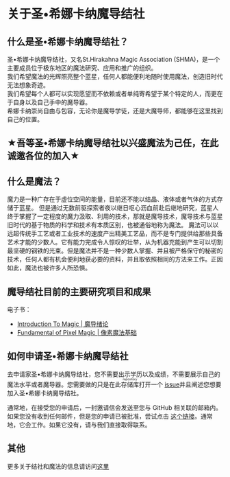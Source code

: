 # 关于圣•希娜卡纳魔导结社

## 什么是圣•希娜卡纳魔导结社？  
圣•希娜卡纳魔导结社，又名St.Hirakahna Magic Association (SHMA)，是一个主要成员位于极东地区的魔法研究、应用和推广的组织。  
我们希望魔法的光辉照亮整个蓝星，任何人都能便利地随时使用魔法，创造旧时代无法想象奇迹。  
我们希望每个人都可以实现愿望而不依赖或者单纯寄希望于某个特定的人，而更在于自身以及自己手中的魔导器。  
希娜卡纳崇尚自由与包容，无论你是魔导学徒，还是大魔导师，都能够在这里找到自己的位置。
## 
## ★吾等圣•希娜卡纳魔导结社以兴盛魔法为己任，在此诚邀各位的加入★
## 什么是魔法？
魔力是一种广存在于虚位空间的能量，目前还不能以结晶、液体或者气体的方式存储于蓝星。
但是通过无数前驱探索者夜以继日呕心沥血前赴后继地研究，蓝星人终于掌握了一定程度的魔力汲取、利用的技术，那就是魔导技术，魔导技术与蓝星旧时代的基于物质的科学和技术有本质区别，也被通俗地称为魔法。
魔法可以以远超传统手工艺或者工业技术的速度产出精美工艺品，而不是专门提供给那些具备艺术才能的少数人。它有能力完成令人惊叹的壮举，从为机器充能到产生可以切割最坚硬的钢铁的光束。但是魔法并不是一种少数人掌握、并且被严格保守的秘密的技术，任何人都有机会便利地获必要的资料，并且取依照相同的方法来工作。正因如此，魔法也被许多人所恐惧。

## 魔导结社目前的主要研究项目和成果
电子书：
- [Introduction To Magic | 魔导绪论](https://github.com/SHMAssociation/IntroductionToMagic)
- [Fundamental of Pixel Magic | 像素魔法基础](https://magic-book-drafting-committee.gitbook.io/fundamental-of-image-magic/)

## 如何申请圣•希娜卡纳魔导结社  

去申请家圣•希娜卡纳魔导结社，您不需要出示学历以及成绩，不需要展示自己的魔法水平或者魔导器。您需要做的只是在此<ruby>存储库<rp>（</rp><rt>repository</rt><rp>）</rp></ruby>打开一个 [issue](https://github.com/HRMAssociation/About/issues/new?assignees=&labels=Join+Request&template=join-request.md&title=Join+Request)并且阐述您想要加入圣•希娜卡纳魔导结社。 

通常地，在接受您的申请后，一封邀请信会发送至您与 GitHub 相关联的邮箱内。如果您没有收到任何邮件，但是您的申请已被批准，尝试点击 [这个链接](https://github.com/orgs/HRMAssociation/invitation?via_email=1)。通常地，它会工作。如果它没有，请与我们直接取得联系。

## 其他

更多关于结社和魔法的信息请访问[这里](https://github.com/SHMAssociation/About)
